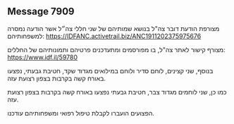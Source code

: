 ## Message 7909

מצורפת הודעת דובר צה"ל בנושא שמותיהם של שני חללי צה״ל אשר הודעה נמסרה למשפחותיהם: 
https://IDFANC.activetrail.biz/ANC1911202375975676

מצורף קישור לאתר צה"ל, בו מפורסמים ומתעדכנים פרטיהם ותמונותיהם של החללים: https://www.idf.il/59780

בנוסף, שני קצינים, לוחם סדיר ולוחם במילואים מגדוד שקד, חטיבת גבעתי, נפצעו באורח קשה בקרבות בצפון רצועת עזה.

כמו כן, שני לוחמים מגדוד צבר, חטיבת גבעתי נפצעו באורח קשה בקרבות בצפון רצועת עזה.

הפצועים הועברו לקבלת טיפול רפואי ומשפחותיהם עודכנו.

